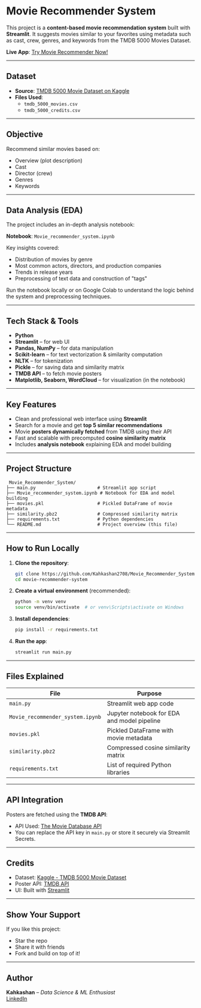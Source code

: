 #  Movie Recommender System

This project is a **content-based movie recommendation system** built with **Streamlit**. It suggests movies similar to your favorites using metadata such as cast, crew, genres, and keywords from the TMDB 5000 Movies Dataset.

**Live App**: [Try Movie Recommender Now!](https://movierecommedersystem-josclp2gzkpxiesgj7aljd.streamlit.app/)

---

##  Dataset

- **Source**: [TMDB 5000 Movie Dataset on Kaggle](https://www.kaggle.com/datasets/tmdb/tmdb-movie-metadata)
- **Files Used**:
  - `tmdb_5000_movies.csv`
  - `tmdb_5000_credits.csv`

---

## Objective

Recommend similar movies based on:
- Overview (plot description)
- Cast
- Director (crew)
- Genres
- Keywords

---

## Data Analysis (EDA)

The project includes an in-depth analysis notebook:

 **Notebook**: `Movie_recommender_system.ipynb`

Key insights covered:
- Distribution of movies by genre
- Most common actors, directors, and production companies
- Trends in release years
- Preprocessing of text data and construction of "tags"

Run the notebook locally or on Google Colab to understand the logic behind the system and preprocessing techniques.

---

##  Tech Stack & Tools

- **Python**
- **Streamlit** – for web UI
- **Pandas, NumPy** – for data manipulation
- **Scikit-learn** – for text vectorization & similarity computation
- **NLTK** – for tokenization
- **Pickle** – for saving data and similarity matrix
- **TMDB API** – to fetch movie posters
- **Matplotlib, Seaborn, WordCloud** – for visualization (in the notebook)

---

##  Key Features

- Clean and professional web interface using **Streamlit**
- Search for a movie and get **top 5 similar recommendations**
- Movie **posters dynamically fetched** from TMDB using their API
- Fast and scalable with precomputed **cosine similarity matrix**
- Includes **analysis notebook** explaining EDA and model building

---

##  Project Structure

```
 Movie_Recommender_System/
├── main.py                       # Streamlit app script
├── Movie_recommender_system.ipynb # Notebook for EDA and model building
├── movies.pkl                    # Pickled DataFrame of movie metadata
├── similarity.pbz2               # Compressed similarity matrix
├── requirements.txt              # Python dependencies
└── README.md                     # Project overview (this file)
```

---

##  How to Run Locally

1. **Clone the repository**:
   ```bash
   git clone https://github.com/Kahkashan2708/Movie_Recommender_System.git
   cd movie-recommender-system
   ```

2. **Create a virtual environment** (recommended):
   ```bash
   python -m venv venv
   source venv/bin/activate  # or venv\Scripts\activate on Windows
   ```

3. **Install dependencies**:
   ```bash
   pip install -r requirements.txt
   ```

4. **Run the app**:
   ```bash
   streamlit run main.py
   ```

---

##  Files Explained

| File                          | Purpose                                          |
|-------------------------------|--------------------------------------------------|
| `main.py`                     | Streamlit web app code                          |
| `Movie_recommender_system.ipynb` | Jupyter notebook for EDA and model pipeline   |
| `movies.pkl`                  | Pickled DataFrame with movie metadata           |
| `similarity.pbz2`             | Compressed cosine similarity matrix             |
| `requirements.txt`            | List of required Python libraries               |

---

##  API Integration

Posters are fetched using the **TMDB API**:

- API Used: [The Movie Database API](https://developers.themoviedb.org/)
- You can replace the API key in `main.py` or store it securely via Streamlit Secrets.

---




## Credits

- Dataset: [Kaggle - TMDB 5000 Movie Dataset](https://www.kaggle.com/datasets/tmdb/tmdb-movie-metadata)
- Poster API: [TMDB API](https://www.themoviedb.org/)
- UI: Built with [Streamlit](https://streamlit.io/)

---

##  Show Your Support

If you like this project:
-  Star the repo
-  Share it with friends
-  Fork and build on top of it!

---

##  Author

**Kahkashan** – *Data Science & ML Enthusiast*  
 [LinkedIn](https://www.linkedin.com/in/kahkashan-manzoor-663384287/)
